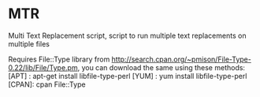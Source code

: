 MTR
===

Multi Text Replacement script, script to run multiple text replacements on multiple files

Requires File::Type library from http://search.cpan.org/~pmison/File-Type-0.22/lib/File/Type.pm, you can download the same using these methods:
[APT] : apt-get install libfile-type-perl
[YUM] : yum install libfile-type-perl
[CPAN]: cpan File::Type

